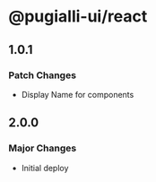 # @pugialli-ui/react

## 1.0.1

### Patch Changes

- Display Name for components

## 2.0.0

### Major Changes

- Initial deploy

